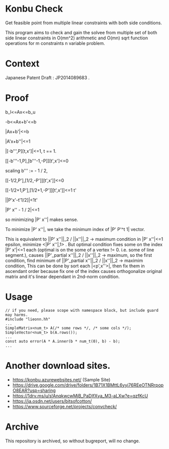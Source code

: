 # Konbu Check
Get feasible point from multiple linear constraints with both side conditions.

This program aims to check and gain the solvee from multiple set of both side linear constraints in O(mn^2) arithmetic and O(mn) sqrt function operations for m constraints n variable problem.

# Context
Japanese Patent Draft : JP2014089683 . 

# Proof
b_l&lt;=Ax&lt;=b_u

-b&lt;=Ax+b'&lt;=b

|Ax+b'|&lt;=b

|A'x+b''|&lt;=1

|\[-b''',P\]\[t,x'\]|&lt;=1, t == 1.

\[\[-b'''-1,P\],\[b'''-1,-P\]\]\[t',x'\]&lt;=0

scaling b''' := - 1 / 2,

\[\[-1/2,P'\],\[1/2,-P'\]\]\[t',x'\]\]&lt;=0

\[\[-1/2+1,P'\],\[1/2+1,-P'\]\]\[t',x'\]\]&lt;=1 t'

||P'x'-t'1/2\]|&lt;1t'

|P' x'' - 1 / 2|&lt;=1

so minimizing |P' x''| makes sense.

To minimize |P' x''|, we take the minimum index of |P' P'^t 1| vector.

This is equivalent to ||P' x''||_2 / ||x''||_2 -&gt; maximum condition in |P' x''|&lt;=1 epsilon, minimize &lt;|P' x''|,1&gt; . But optimal condition fixes some on the index |P' x'|&lt;=1 each (optimal is on the some of a vertex != 0. i.e. some of line segment.), causes ||P'_partial x''||_2 / ||x''||_2 -&gt; maximum, so the first condition, find minimum of ||P'_partial x''||_2 / ||x''||_2 -&gt; maximim condition, This can be done by sort each |&lt;p',x''&gt;|, then fix them in ascendant order because fix one of the index causes orthogonalize original matrix and it's linear dependant in 2nd-norm condition.

# Usage
    // if you need, please scope with namespace block, but include guard may harms.
    #include "lieonn.hh"
    ...
    SimpleMatrix<num_t> A(/* some rows */, /* some cols */);
    SimpleVector<num_t> b(A.rows());
    ...
    const auto error(A * A.inner(b * num_t(0), b) - b);
    ...

# Another download sites.
* https://konbu.azurewebsites.net/ (Sample Site)
* https://drive.google.com/drive/folders/1B71X1BMttL6yyi76REeOTNRrpopO8EAR?usp=sharing
* https://1drv.ms/u/s!AnqkwcwMjB_PaDIfXya_M3-aLXw?e=qzfKcU
* https://ja.osdn.net/users/bitsofcotton/
* https://www.sourceforge.net/projects/convcheck/

# Archive
This repository is archived, so without bugreport, will no change.

